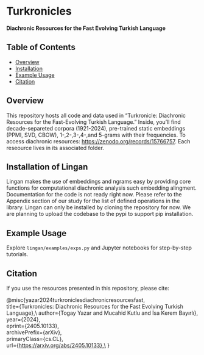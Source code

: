 # Turkronicles

**Diachronic Resources for the Fast Evolving Turkish Language**

## Table of Contents

- [Overview](#overview)
- [Installation](#installation)
- [Example Usage](#example-usage)
- [Citation](#citation)


## Overview

This repository hosts all code and data used in “Turkronicle: Diachronic Resources for the Fast-Evolving Turkish Language.” Inside, you’ll find decade-separeted corpora (1921-2024), pre-trained static embeddings (PPMI, SVD, CBOW), 1-,2-,3-,4-,and 5-grams with their frequencies. 
To access diachronic resources: https://zenodo.org/records/15766757.
Each reseource lives in its associated folder. 

## Installation of Lingan
Lingan makes the use of embeddings and ngrams easy by providing core functions for computational diachronic analysis such embedding alingment. Documentation for the code is not ready right now. Please refer to the Appendix section of our study for the list of defined operations in the library.
Lingan can only be installed by cloning the repository for now. We are planning to upload the codebase to the pypi to support pip installation.

## Example Usage

Explore `lingan/examples/exps.py` and Jupyter notebooks for step-by-step tutorials.

## Citation

If you use the resources presented in this repository, please cite:

@misc{yazar2024turkroniclesdiachronicresourcesfast,\
      title={Turkronicles: Diachronic Resources for the Fast Evolving Turkish Language},\ 
      author={Togay Yazar and Mucahid Kutlu and İsa Kerem Bayırlı},\
      year={2024},\
      eprint={2405.10133},\
      archivePrefix={arXiv},\
      primaryClass={cs.CL},\
      url={https://arxiv.org/abs/2405.10133},\
}
